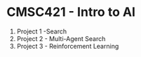 # CMSC421 - Intro to AI
1) Project 1 -Search
2) Project 2 - Multi-Agent Search
3) Project 3 - Reinforcement Learning
